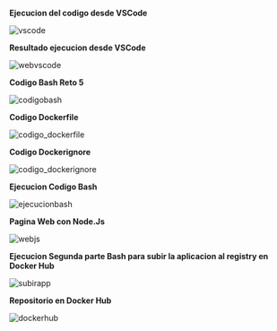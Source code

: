**Ejecucion del codigo desde VSCode**

![vscode](https://imgur.com/LCsLYfS.png)

**Resultado ejecucion desde VSCode**

![webvscode](https://imgur.com/8O8o7V4.png)

**Codigo Bash Reto 5**

![codigobash](https://imgur.com/AvpngLZ.png)

**Codigo Dockerfile**

![codigo_dockerfile](https://imgur.com/8SWRZrF.png)

**Codigo Dockerignore**

![codigo_dockerignore](https://imgur.com/jgo1PW6.png)

**Ejecucion Codigo Bash**

![ejecucionbash](https://imgur.com/PvP70ZE.png)

**Pagina Web con Node.Js**

![webjs](https://imgur.com/q5Mw9sa.png)

**Ejecucion Segunda parte Bash para subir la aplicacion al registry en Docker Hub**

![subirapp](https://imgur.com/gEAj1Vz.png)

**Repositorio en Docker Hub**

![dockerhub](https://imgur.com/LAwud7P.png)